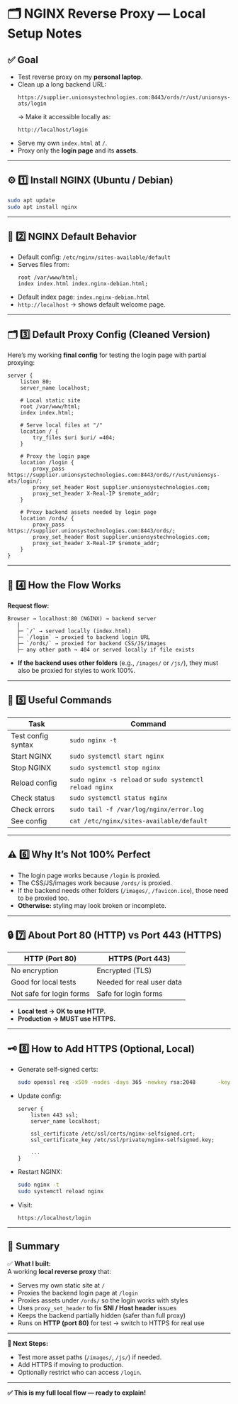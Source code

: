 
# 🗂️ NGINX Reverse Proxy — Local Setup Notes

## ✅ Goal

- Test reverse proxy on my **personal laptop**.
- Clean up a long backend URL:
  ```
  https://supplier.unionsystechnologies.com:8443/ords/r/ust/unionsys-ats/login
  ```
  → Make it accessible locally as:
  ```
  http://localhost/login
  ```
- Serve my own `index.html` at `/`.
- Proxy only the **login page** and its **assets**.

---

## ⚙️ 1️⃣ Install NGINX (Ubuntu / Debian)

```bash
sudo apt update
sudo apt install nginx
```

---

## 📌 2️⃣ NGINX Default Behavior

- Default config: `/etc/nginx/sites-available/default`
- Serves files from:
  ```
  root /var/www/html;
  index index.html index.nginx-debian.html;
  ```
- Default index page: `index.nginx-debian.html`
- `http://localhost` → shows default welcome page.

---

## 🗂️ 3️⃣ Default Proxy Config (Cleaned Version)

Here’s my working **final config** for testing the login page with partial proxying:

```nginx
server {
    listen 80;
    server_name localhost;

    # Local static site
    root /var/www/html;
    index index.html;

    # Serve local files at "/"
    location / {
        try_files $uri $uri/ =404;
    }

    # Proxy the login page
    location /login {
        proxy_pass https://supplier.unionsystechnologies.com:8443/ords/r/ust/unionsys-ats/login/;
        proxy_set_header Host supplier.unionsystechnologies.com;
        proxy_set_header X-Real-IP $remote_addr;
    }

    # Proxy backend assets needed by login page
    location /ords/ {
        proxy_pass https://supplier.unionsystechnologies.com:8443/ords/;
        proxy_set_header Host supplier.unionsystechnologies.com;
        proxy_set_header X-Real-IP $remote_addr;
    }
}
```

---

## 🔑 4️⃣ How the Flow Works

**Request flow:**

```
Browser → localhost:80 (NGINX) → backend server
   |
   ├─ `/` → served locally (index.html)
   ├─ `/login` → proxied to backend login URL
   ├─ `/ords/` → proxied for backend CSS/JS/images
   ├─ any other path → 404 or served locally if file exists
```

- **If the backend uses other folders** (e.g., `/images/` or `/js/`), they must also be proxied for styles to work 100%.

---

## 🧩 5️⃣ Useful Commands

| Task | Command |
|------|---------|
| Test config syntax | `sudo nginx -t` |
| Start NGINX | `sudo systemctl start nginx` |
| Stop NGINX | `sudo systemctl stop nginx` |
| Reload config | `sudo nginx -s reload` or `sudo systemctl reload nginx` |
| Check status | `sudo systemctl status nginx` |
| Check errors | `sudo tail -f /var/log/nginx/error.log` |
| See config | `cat /etc/nginx/sites-available/default` |

---

## ⚠️ 6️⃣ Why It’s Not 100% Perfect

- The login page works because `/login` is proxied.
- The CSS/JS/images work because `/ords/` is proxied.
- If the backend needs other folders (`/images/`, `/favicon.ico`), those need to be proxied too.
- **Otherwise:** styling may look broken or incomplete.

---

## 🔒 7️⃣ About Port 80 (HTTP) vs Port 443 (HTTPS)

| HTTP (Port 80) | HTTPS (Port 443) |
|----------------|------------------|
| No encryption | Encrypted (TLS) |
| Good for local tests | Needed for real user data |
| Not safe for login forms | Safe for login forms |

- **Local test → OK to use HTTP.**
- **Production → MUST use HTTPS.**

---

## 🗝️ 8️⃣ How to Add HTTPS (Optional, Local)

- Generate self-signed certs:
  ```bash
  sudo openssl req -x509 -nodes -days 365 -newkey rsa:2048       -keyout /etc/ssl/private/nginx-selfsigned.key       -out /etc/ssl/certs/nginx-selfsigned.crt
  ```
- Update config:
  ```nginx
  server {
      listen 443 ssl;
      server_name localhost;

      ssl_certificate /etc/ssl/certs/nginx-selfsigned.crt;
      ssl_certificate_key /etc/ssl/private/nginx-selfsigned.key;

      ...
  }
  ```

- Restart NGINX:
  ```bash
  sudo nginx -t
  sudo systemctl reload nginx
  ```

- Visit:
  ```
  https://localhost/login
  ```

---

## 🎯 Summary

✅ **What I built:**  
A working **local reverse proxy** that:
- Serves my own static site at `/`
- Proxies the backend login page at `/login`
- Proxies assets under `/ords/` so the login works with styles
- Uses `proxy_set_header` to fix **SNI / Host header** issues
- Keeps the backend partially hidden (safer than full proxy)
- Runs on **HTTP (port 80)** for test → switch to HTTPS for real use

---

**📍 Next Steps:**  
- Test more asset paths (`/images/`, `/js/`) if needed.
- Add HTTPS if moving to production.
- Optionally restrict who can access `/login`.

---

**✅ This is my full local flow — ready to explain!**
